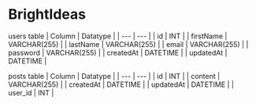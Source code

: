 # BrightIdeas

users table
| Column | Datatype |
| --- | --- |
| id | INT |
| firstName | VARCHAR(255) |
| lastName | VARCHAR(255) |
| email | VARCHAR(255) |
| password | VARCHAR(255) |
| createdAt | DATETIME |
| updatedAt | DATETIME |


posts table
| Column | Datatype |
| --- | --- |
| id | INT |
| content | VARCHAR(255) |
| createdAt | DATETIME |
| updatedAt | DATETIME |
| user_id | INT | 

